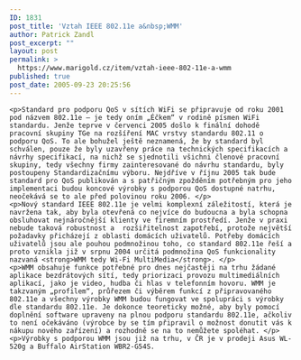 ```yaml
---
ID: 1831
post_title: 'Vztah IEEE 802.11e a&nbsp;WMM'
author: Patrick Zandl
post_excerpt: ""
layout: post
permalink: >
  https://www.marigold.cz/item/vztah-ieee-802-11e-a-wmm
published: true
post_date: 2005-09-23 20:25:56
---
```

	<p>Standard pro podporu QoS v sítích WiFi se připravuje od roku 2001 pod názvem 802.11e – je tedy oním „Éčkem“ v rodině písmen WiFi standardu. Jenže teprve v červenci 2005 došlo k finální dohodě pracovní skupiny TGe na rozšíření MAC vrstvy standardu 802.11 o podporu QoS. To ale bohužel ještě neznamená, že by standard byl schválen, pouze že byly uzavřeny práce na technických specifikacích a návrhy specifikací, na nichž se sjednotili všichni členové pracovní skupiny, tedy všechny firmy zainteresované do návrhu standardu, byly postoupeny Standardizačnímu výboru. Nejdříve v říjnu 2005 tak bude standard pro QoS publikován a s patřičným zpožděním potřebným pro jeho implementaci budou koncové výrobky s podporou QoS dostupné natrhu, neočekává se to ale před polovinou roku 2006. </p>
	<p>Nový standard IEEE 802.11e je velmi komplexní záležitostí, která je navržena tak, aby byla otevřená co nejvíce do budoucna a byla schopna obsluhovat nejnáročnější klienty ve firemním prostředí. Jenže v praxi nebude taková robustnost a  rozšiřitelnost zapotřebí, protože největší požadavky přicházejí z oblasti domácích uživatelů. Potřeby domácích uživatelů jsou ale pouhou podmnožinou toho, co standard 802.11e řeší a proto vznikla již v srpnu 2004 určitá podmnožina QoS funkcionality nazvaná <strong>WMM tedy Wi-Fi MultiMedia</strong>. </p>
	<p>WMM obsahuje funkce potřebné pro dnes nejčastěji na trhu žádané aplikace bezdrátových sítí, tedy priorizaci provozu multimediálních aplikací, jako je video, hudba či hlas v telefonním hovoru. WMM je takzvaným „profilem“, průřezem či výběrem funkcí z připravovaného 802.11e a všechny výrobky WMM budou fungovat ve spolupráci s výrobky dle standardu 802.11e. Je dokonce teoreticky možné, aby byly pomocí doplnění software upraveny na plnou podporu standardu 802.11e, ačkoliv to není očekáváno (výrobce by se tím připravil o možnost donutit vás k nákupu nového zařízení) a rozhodně se na to nemůžete spoléhat. </p>
	<p>Výrobky s podporou WMM jsou již na trhu, v ČR je v prodeji Asus WL-520g a Buffalo AirStation WBR2-G54S.
</p>